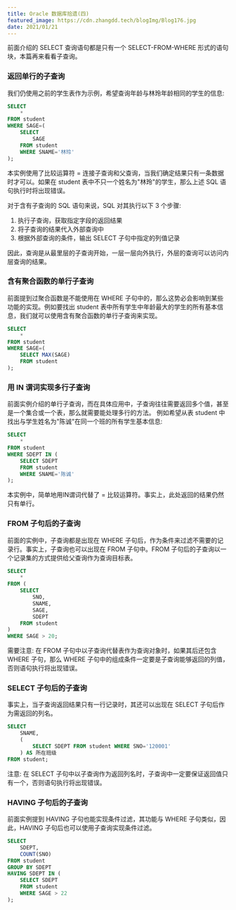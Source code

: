 ```yaml
---
title: Oracle 数据库拾遗(四)
featured_image: https://cdn.zhangdd.tech/blogImg/Blog176.jpg
date: 2021/01/21
---
```


前面介绍的 SELECT 查询语句都是只有一个 SELECT-FROM-WHERE 形式的语句块，本篇再来看看子查询。

### 返回单行的子查询
我们仍使用之前的学生表作为示例，希望查询年龄与林玲年龄相同的学生的信息: 
``` sql
SELECT
    *
FROM student
WHERE SAGE=(
    SELECT 
        SAGE
    FROM student
    WHERE SNAME='林玲'
);
```

本实例使用了比较运算符 = 连接子查询和父查询，当我们确定结果只有一条数据时才可以。如果在 student 表中不只一个姓名为"林玲"的学生，那么上述 SQL 语句执行时将出现错误。

对于含有子查询的 SQL 语句来说，SQL 对其执行以下 3 个步骤: 
1. 执行子查询，获取指定字段的返回结果
2. 将子查询的结果代入外部查询中
3. 根据外部查询的条件，输出 SELECT 子句中指定的列值记录

因此，查询是从最里层的子查询开始，一层一层向外执行，外层的查询可以访问内层查询的结果。

### 含有聚合函数的单行子查询
前面提到过聚合函数是不能使用在 WHERE 子句中的，那么这势必会影响到某些功能的实现。例如要找出 student 表中所有学生中年龄最大的学生的所有基本信息，我们就可以使用含有聚合函数的单行子查询来实现。
``` sql
SELECT
    *
FROM student
WHERE SAGE=(
    SELECT MAX(SAGE)
    FROM student
);
```

### 用 IN 谓词实现多行子查询
前面实例介绍的单行子查询，而在具体应用中，子查询往往需要返回多个值，甚至是一个集合或一个表，那么就需要能处理多行的方法。
例如希望从表 student 中找出与学生姓名为"陈诚"在同一个班的所有学生基本信息: 
``` sql
SELECT
    *
FROM student
WHERE SDEPT IN (
    SELECT SDEPT
    FROM student
    WHERE SNAME='陈诚'
);
```

本实例中，简单地用IN谓词代替了 = 比较运算符。事实上，此处返回的结果仍然只有单行。

### FROM 子句后的子查询
前面的实例中，子查询都是出现在 WHERE 子句后，作为条件来过滤不需要的记录行。事实上，子查询也可以出现在 FROM 子句中。FROM 子句后的子查询以一个记录集的方式提供给父查询作为查询目标表。
``` sql
SELECT
    *
FROM (
    SELECT 
        SNO,
        SNAME,
        SAGE,
        SDEPT
    FROM student
)
WHERE SAGE > 20;
```

需要注意: 在 FROM 子句中以子查询代替表作为查询对象时，如果其后还包含 WHERE 子句，那么 WHERE 子句中的组成条件一定要是子查询能够返回的列值，否则语句执行将出现错误。

### SELECT 子句后的子查询
事实上，当子查询返回结果只有一行记录时，其还可以出现在 SELECT 子句后作为需返回的列名。
``` sql
SELECT
	SNAME,
    (
        SELECT SDEPT FROM student WHERE SNO='120001'
    ) AS 所在班级
FROM student;
```

注意: 在 SELECT 子句中以子查询作为返回列名时，子查询中一定要保证返回值只有一个，否则语句执行将出现错误。

### HAVING 子句后的子查询
前面实例提到 HAVING 子句也能实现条件过滤，其功能与 WHERE 子句类似，因此，HAVING 子句后也可以使用子查询实现条件过滤。
``` sql
SELECT
    SDEPT,
    COUNT(SNO)
FROM student
GROUP BY SDEPT
HAVING SDEPT IN (
    SELECT SDEPT
    FROM student
    WHERE SAGE > 22
);
```